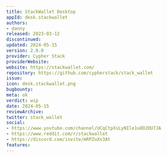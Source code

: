 ```yaml
---
title: StackWallet Desktop
appId: desk.stackwallet
authors:
- danny
released: 2023-03-12
discontinued: 
updated: 2024-05-15
version: 2.0.0
provider: Cypher Stack
providerWebsite: 
website: https://stackwallet.com/
repository: https://github.com/cypherstack/stack_wallet
issue: 
icon: desk.stackwallet.png
bugbounty: 
meta: ok
verdict: wip
date: 2024-05-15
reviewArchive:
twitter: stack_wallet
social:
- https://www.youtube.com/channel/UCqCtpXsLyNIle1uOO2DU7JA
- https://www.reddit.com/r/stackwallet
- https://discord.com/invite/mRPZuXx3At
features:
---
```

